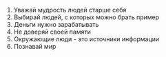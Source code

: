 1. Уважай мудрость людей старше себя
2. Выбирай людей, с которых можно брать пример
3. Деньги нужно зарабатывать
4. Не доверяй своей памяти
5. Окружающие люди - это источники информации
6. Познавай мир